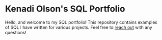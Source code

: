 # Kenadi Olson's SQL Portfolio
Hello, and welcome to my SQL portfolio! This repository contains examples of SQL I have written for various projects.
Feel free to [reach out](https://www.linkedin.com/in/kenadi-olson-5076b7279) with any questions!


